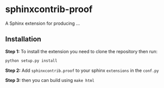# sphinxcontrib-proof

A Sphinx extension for producing ...

<!-- [![Documentation Status](https://readthedocs.org/projects/sphinxcontrib-rst2myst/badge/?version=latest)](https://sphinxcontrib-rst2myst.readthedocs.io/en/latest/?badge=latest) -->

## Installation

**Step 1:** To install the extension you need to clone the repository then run:

```bash
python setup.py install
```

**Step 2:** Add `sphinxcontrib.proof` to your sphinx `extensions` in the `conf.py`

**Step 3:** then you can build using `make html`

